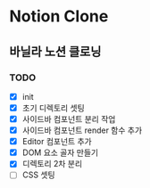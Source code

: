 # Notion Clone

## 바닐라 노션 클로닝

### TODO
- [x] init
- [x] 초기 디렉토리 셋팅
- [x] 사이드바 컴포넌트 분리 작업
- [x] 사이드바 컴포넌트 render 함수 추가
- [x] Editor 컴포넌트 추가
- [x] DOM 요소 골자 만들기
- [x] 디렉토리 2차 분리
- [ ] CSS 셋팅
